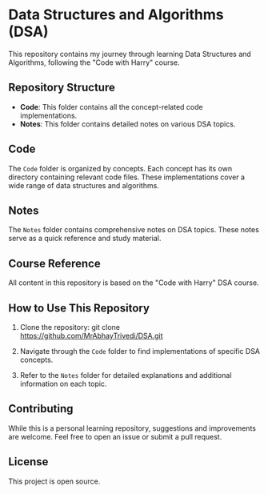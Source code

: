 # Data Structures and Algorithms (DSA)

This repository contains my journey through learning Data Structures and Algorithms, following the "Code with Harry" course.

## Repository Structure

- **Code**: This folder contains all the concept-related code implementations.
- **Notes**: This folder contains detailed notes on various DSA topics.

## Code

The `Code` folder is organized by concepts. Each concept has its own directory containing relevant code files. These implementations cover a wide range of data structures and algorithms.

## Notes

The `Notes` folder contains comprehensive notes on DSA topics. These notes serve as a quick reference and study material.

## Course Reference

All content in this repository is based on the "Code with Harry" DSA course. 

## How to Use This Repository

1. Clone the repository:
git clone https://github.com/MrAbhayTrivedi/DSA.git

2. Navigate through the `Code` folder to find implementations of specific DSA concepts.
3. Refer to the `Notes` folder for detailed explanations and additional information on each topic.

## Contributing

While this is a personal learning repository, suggestions and improvements are welcome. Feel free to open an issue or submit a pull request.

## License

This project is open source.
